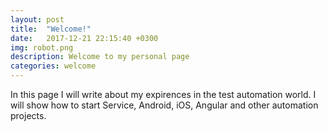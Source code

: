 ```yaml
---
layout: post
title:  "Welcome!"
date:   2017-12-21 22:15:40 +0300
img: robot.png
description: Welcome to my personal page
categories: welcome
---
```

In this page I will write about my expirences in the test automation world.
I will show how to start Service, Android, iOS, Angular and other automation projects.
